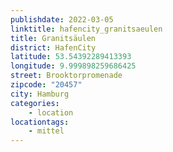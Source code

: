 ```yaml
---
publishdate: 2022-03-05
linktitle: hafencity_granitsaeulen
title: Granitsäulen
district: HafenCity
latitude: 53.54392289413393
longitude: 9.999898259686425
street: Brooktorpromenade
zipcode: "20457"
city: Hamburg
categories:
    - location
locationtags:
    - mittel
---
```

